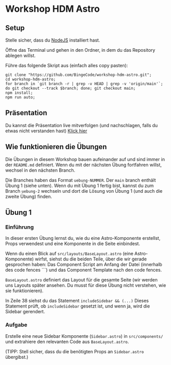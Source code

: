 # Workshop HDM Astro

## Setup

Stelle sicher, dass du [NodeJS](https://nodejs.org/en) installiert hast.

Öffne das Terminal und gehen in den Ordner, in dem du das Repository ablegen willst.

Führe das folgende Skript aus (einfach alles copy pasten):

```
git clone "https://github.com/BingeCode/workshop-hdm-astro.git";
cd workshop-hdm-astro;
for branch in `git branch -r | grep -v HEAD | grep -v 'origin/main'`; do git checkout --track $branch; done; git checkout main;
npm install;
npm run auto;
```

## Präsentation

Du kannst die Präsentation live mitverfolgen (und nachschlagen, falls du etwas nicht verstanden hast)
[Klick hier](https://docs.google.com/presentation/d/1Jfhkrr4miYid448SGklj-X6R9COtJxdIkejl-SBqr4M/edit?usp=sharing)

## Wie funktionieren die Übungen

Die Übungen in diesem Workshop bauen aufeinander auf und sind immer in der `README.md` definiert.
Wenn du mit der nächsten Übung fortfahren willst, wechsel in den nächsten Branch.

Die Branches haben das Format `uebung-NUMMER`.
Der `main` branch enthält Übung 1 (siehe unten).
Wenn du mit Übung 1 fertig bist, kannst du zum Branch `uebung-2` wechseln und dort die Lösung von Übung 1 (und auch die zweite Übung) finden.

## Übung 1

### Einführung

In dieser ersten Übung lernst du, wie du eine Astro-Komponente erstellst, Props verwendest und eine Komponente in die Seite einbindest.

Wenn du einen Blick auf `src/layouts/BaseLayout.astro` (eine Astro-Komponente) wirfst, siehst du die beiden Teile, über die wir gerade gesprochen haben: Das Component Script am Anfang der Datei (innerhalb des code fences ```) und das Component Template nach den code fences.

`BaseLayout.astro` definiert das Layout für die gesamte Seite (wir werden uns Layouts später ansehen. Du musst für diese Übung nicht verstehen, wie sie funktionieren).

In Zeile 38 siehst du das Statement `includeSidebar && (...)`
Dieses Statement prüft, ob `includeSidebar` gesetzt ist, und wenn ja, wird die Sidebar gerendert.

### Aufgabe

Erstelle eine neue Sidebar Komponente (`Sidebar.astro`) in `src/components/` und extrahiere den relevanten Code aus `BaseLayout.astro`.

(TIPP: Stell sicher, dass du die benötigten Props an `Sidebar.astro` übergibst.)
